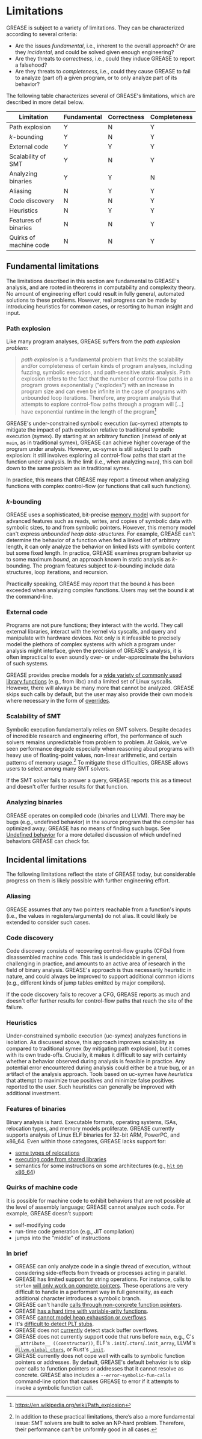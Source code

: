 # Limitations

GREASE is subject to a variety of limitations. They can be characterized according to several criteria:

- Are the issues *fundamental*, i.e., inherent to the overall approach? Or are they *incidental*, and could be solved given enough engineering?
- Are they threats to *correctness*, i.e., could they induce GREASE to report a falsehood?
- Are they threats to *completeness*, i.e., could they cause GREASE to fail to analyze (part of) a given program, or to only analyze part of its behavior?

The following table characterizes several of GREASE's limitations, which are described in more detail below.

| Limitation             | Fundamental | Correctness | Completeness |
| ---------------------- | ----------- | ----------- | ------------ |
| Path explosion         | Y           | N           | Y            |
| *k*-bounding           | Y           | N           | Y            |
| External code          | Y           | Y           | Y            |
| Scalability of SMT     | Y           | N           | Y            |
| Analyzing binaries     | Y           | Y           | N            |
| Aliasing               | N           | Y           | Y            |
| Code discovery         | N           | N           | Y            |
| Heuristics             | N           | Y           | Y            |
| Features of binaries   | N           | N           | Y            |
| Quirks of machine code | N           | N           | Y            |

## Fundamental limitations

The limitations described in this section are fundamental to GREASE's analysis, and are rooted in theorems in computability and complexity theory. No amount of engineering effort could result in fully general, automated solutions to these problems. However, real progress can be made by introducing heuristics for common cases, or resorting to human insight and input.

### Path explosion

Like many program analyses, GREASE suffers from the *path explosion problem*:

> *path explosion* is a fundamental problem that limits the scalability and/or completeness of certain kinds of program analyses, including fuzzing, symbolic execution, and path-sensitive static analysis. Path explosion refers to the fact that the number of control-flow paths in a program grows exponentially ("explodes") with an increase in program size and can even be infinite in the case of programs with unbounded loop iterations. Therefore, any program analysis that attempts to explore control-flow paths through a program will [...] have exponential runtime in the length of the program[^path explosion]

[^path explosion]: https://en.wikipedia.org/wiki/Path_explosion

GREASE's under-constrained symbolic execution (uc-symex) attempts to mitigate the impact of path explosion relative to traditional symbolic execution (symex). By starting at an arbitrary function (instead of only at `main`, as in traditional symex), GREASE can achieve higher coverage of the program under analysis. However, uc-symex is still subject to path explosion: it still involves exploring all control-flow paths that start at the function under analysis. In the limit (i.e., when analyzing `main`), this can boil down to the same problem as in traditional symex.

In practice, this means that GREASE may report a timeout when analyzing functions with complex control-flow (or functions that call such functions).

### *k*-bounding

GREASE uses a sophisticated, bit-precise [memory model](memory-model.md) with support for advanced features such as reads, writes, and copies of symbolic data with symbolic sizes, to and from symbolic pointers. However, this memory model can't express *unbounded heap data-structures*. For example, GREASE can't determine the behavior of a function when fed a linked list of arbitrary length, it can only analyze the behavior on linked lists with symbolic content but some fixed length. In practice, GREASE examines program behavior up to some maximum *bound*, an approach known in static analysis as *k*-bounding. The program features subject to *k*-bounding include data structures, loop iterations, and recursion.

Practically speaking, GREASE may report that the bound *k* has been exceeded when analyzing complex functions. Users may set the bound *k* at the command-line.

### External code

Programs are not pure functions; they interact with the world. They call external libraries, interact with the kernel via syscalls, and query and manipulate with hardware devices. Not only is it infeasible to precisely model the plethora of complex systems with which a program under analysis might interface, given the precision of GREASE's analysis, it is often impractical to even soundly over- or under-approximate the behaviors of such systems.

GREASE provides precise models for a [wide variety of commonly used library functions](overrides.md#built-in-overrides) (e.g., from libc) and a limited set of Linux syscalls. However, there will always be many more that cannot be analyzed. GREASE skips such calls by default, but the user may also provide their own models where necessary in the form of [overrides](overrides.md).

### Scalability of SMT

Symbolic execution fundamentally relies on SMT solvers. Despite decades of incredible research and engineering effort, the performance of such solvers remains unpredictable from problem to problem. At Galois, we've seen performance degrade especially when reasoning about programs with heavy use of floating-point values, non-linear arithmetic, and certain patterns of memory usage.[^smt] To mitigate these difficulties, GREASE allows users to select among many SMT solvers.

If the SMT solver fails to answer a query, GREASE reports this as a timeout and doesn't offer further results for that function.

[^smt]: In addition to these practical limitations, there’s also a more fundamental issue: SMT solvers are built to solve an NP-hard problem. Therefore, their performance can’t be uniformly good in all cases.

### Analyzing binaries

GREASE operates on compiled code (binaries and LLVM). There may be bugs (e.g., undefined behavior) in the source program that the compiler has optimized away; GREASE has no means of finding such bugs. See [Undefined behavior](undefined-behavior.md) for a more detailed discussion of which undefined behaviors GREASE can check for.

## Incidental limitations

The following limitations reflect the state of GREASE today, but considerable progress on them is likely possible with further engineering effort.

### Aliasing

GREASE assumes that any two pointers reachable from a function's inputs (i.e., the values in registers/arguments) do not alias. It could likely be extended to consider such cases.

### Code discovery

Code discovery consists of recovering control-flow graphs (CFGs) from disassembled machine code. This task is undecidable in general, challenging in practice, and amounts to an active area of research in the field of binary analysis. GREASE's approach is thus necessarily heuristic in nature, and could always be improved to support additional common idioms (e.g., different kinds of jump tables emitted by major compilers).

If the code discovery fails to recover a CFG, GREASE reports as much and doesn't offer further results for control-flow paths that reach the site of the failure.

### Heuristics

Under-constrained symbolic execution (uc-symex) analyzes functions in isolation. As discussed above, this approach improves scalability as compared to traditional symex (by mitigating path explosion), but it comes with its own trade-offs. Crucially, it makes it difficult to say with certainty whether a behavior observed during analysis is feasible in practice. Any potential error encountered during analysis could either be a true bug, or an artifact of the analysis approach. Tools based on uc-symex have *heuristics* that attempt to maximize true positives and minimize false positives reported to the user. Such heuristics can generally be improved with additional investment.

### Features of binaries

Binary analysis is hard. Executable formats, operating systems, ISAs, relocation types, and memory models proliferate. GREASE currently supports analysis of Linux ELF binaries for 32-bit ARM, PowerPC, and x86_64. Even within those categores, GREASE lacks support for:

- [some types of relocations](https://github.com/GaloisInc/grease/issues/22)
- [executing code from shared libraries](https://github.com/GaloisInc/grease/issues/21)
- semantics for some instructions on some architectures (e.g., [`hlt` on x86_64](https://github.com/GaloisInc/grease/issues/10))

### Quirks of machine code

It is possible for machine code to exhibit behaviors that are not possible at the level of assembly language; GREASE cannot analyze such code. For example, GREASE doesn't support:

- self-modifying code
- run-time code generation (e.g., JIT compilation)
- jumps into the "middle" of instructions

### In brief

- GREASE can only analyze code in a single thread of execution, without considering side-effects from threads or processes acting in parallel.
- GREASE has limited support for string operations. For instance, calls to `strlen` [will only work on concrete pointers](https://github.com/GaloisInc/crucible/blob/bd78bbfc5bb495a30c1755d50f702c21c4266051/crucible-llvm/src/Lang/Crucible/LLVM/MemModel.hs#L1042-L1046). These operations are very difficult to handle in a performant way in full generality, as each additional character introduces a symbolic branch.
- GREASE can't handle [calls through non-concrete function pointers](https://github.com/GaloisInc/crucible/issues/10).
- GREASE [has a hard time with variable-arity functions](memory-model.md#the-stack).
- GREASE [cannot model heap exhaustion or overflows](memory-model.md#the-heap).
- It's [difficult to detect PLT stubs](shared-libraries.md#limitations-of-plt-stub-detection).
- GREASE does not [currently](https://github.com/GaloisInc/grease/issues/33) detect stack buffer overflows.
- GREASE does not currently support code that runs before `main`, e.g., C's `__attribute__ ((constructor))`, ELF's `.init`/`.ctors`/`.init_array`, LLVM's [`@llvm.global_ctors`][llvm-global-ctors], or Rust's [`_init`][rust-init].
- GREASE currently does not cope well with calls to symbolic function pointers or addresses. By default, GREASE's default behavior is to skip over calls to function pointers or addresses that it cannot resolve as concrete. GREASE also includes a `--error-symbolic-fun-calls` command-line option that causes GREASE to error if it attempts to invoke a symbolic function call.

[llvm-global-ctors]: https://llvm.org/docs/LangRef.html#the-llvm-global-ctors-global-variable
[rust-init]: https://users.rust-lang.org/t/generating-a-cdylib-crate-without-an-init/85267

